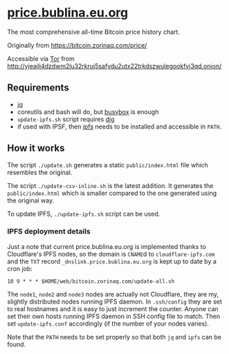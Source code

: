 # [price.bublina.eu.org](https://price.bublina.eu.org)
The most comprehensive all-time Bitcoin price history chart.

Originally from https://bitcoin.zorinaq.com/price/

Accessible via [Tor](https://torproject.org) from
http://yjeajli4dzdwm2lu32rkruj5safydu2utx22trkdszwulegookfvj3qd.onion/

## Requirements

 * [jq](https://stedolan.github.io/jq/)
 * coreutils and bash will do,
   but [busybox](https://busybox.net/) is enough
 * `update-ipfs.sh` script requires
   [dig](https://bind.isc.org/doc/arm/9.11/man.dig.html)
 * if used with IPSF, then [ipfs](https://dist.ipfs.io/#go-ipfs)
   needs to be installed and accessible in `PATH`.

## How it works

The script `./update.sh` generates a static `public/index.html`
file which resembles the original.

The script `./update-csv-inline.sh` is the latest addition.
It generates the `public/index.html` which is smaller compared
to the one generated using the original way.

To update IPFS, `./update-ipfs.sh` script can be used.

### IPFS deployment details

Just a note that current price.bublina.eu.org is implemented
thanks to Cloudflare's IPFS nodes, so the domain is `CNAME`d
to `cloudflare-ipfs.com` and the `TXT` record
`_dnslink.price.bublina.eu.org` is kept up to date by a cron job:

```
10 9 * * * $HOME/web/bitcoin.zorinaq.com/update-all.sh
```

The `node1`, `node2` and `node3` nodes are actually not Cloudflare,
they are my, slightly distributed nodes running IPFS daemon.
In `.ssh/config` they are set to real hostnames and it is easy to just
increment the counter. Anyone can set their own hosts running IPFS
daemon in SSH config file to match. Then set `update-ipfs.conf`
accordingly (if the number of your nodes varies).

Note that the `PATH` needs to be set properly so that both `jq`
and `ipfs` can be found.
